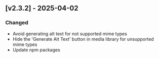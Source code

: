 ## [v2.3.2] - 2025-04-02

### Changed
- Avoid generating alt text for not supported mime types
- Hide the 'Generate Alt Text' button in media library for unsupported mime types
- Update npm packages